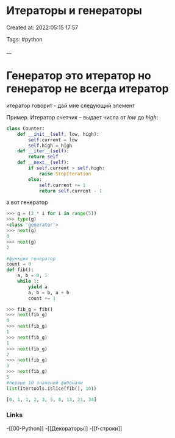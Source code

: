 # Итераторы и генераторы

Created at: 2022:05:15 17:57

Tags: #python 

__ 

# Генератор это итератор но генератор не всегда итератор
итератор говорит - дай мне следующий элемент 

Пример. Итератор счетчик – выдает числа от _low_ до _high_:


``` python
class Counter:
    def __init__(self, low, high):
        self.current = low
        self.high = high
    def __iter__(self):
        return self
    def __next__(self): 
        if self.current > self.high:
            raise StopIteration
        else:
            self.current += 1
            return self.current - 1

```

а вот генератор 
```python
>>> g = (2 * i for i in range(5))
>>> type(g)
<class 'generator'>
>>> next(g)
0
>>> next(g)
2

#функция генератор
count = 0
def fib():
    a, b = 0, 1
    while 1:
        yield a
        a, b = b, a + b
		count += 1

>>> fib_g = fib()
>>> next(fib_g)
0
>>> next(fib_g)
1
>>> next(fib_g)
1
>>> next(fib_g)
2
>>> next(fib_g)
3
>>> next(fib_g)
5
#первые 10 значений фибоначи 
list(itertools.islice(fib(), 10))

[0, 1, 1, 2, 3, 5, 8, 13, 21, 34]


```




### Links
-[[00-Python]]
-[[Декораторы]]
-[[f-строки]]